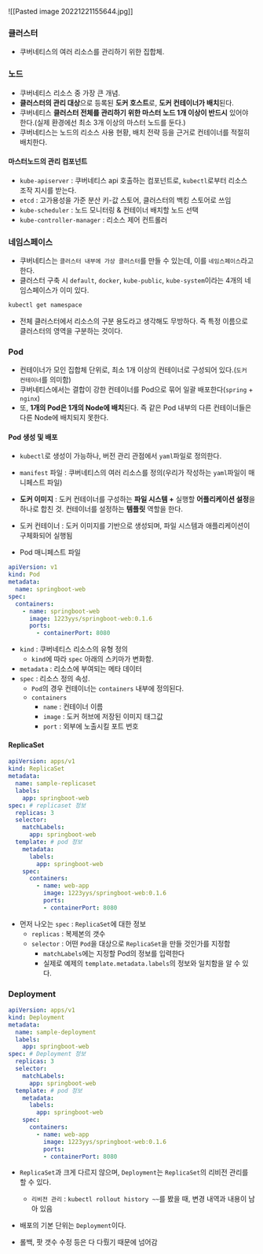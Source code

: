 ![[Pasted image 20221221155644.jpg]]

### 클러스터
- 쿠버네티스의 여러 리소스를 관리하기 위한 집합체.

### 노드
- 쿠버네티스 리소스 중 가장 큰 개념. 
- **클러스터의 관리 대상**으로 등록된 **도커 호스트**로, **도커 컨테이너가 배치**된다.
- 쿠버네티스 **클러스터 전체를 관리하기 위한 마스터 노드 1개 이상이 반드시** 있어야 한다.(실제 환경에선 최소 3개 이상의 마스터 노드를 둔다.)
- 쿠버네티스는 노드의 리소스 사용 현황, 배치 전략 등을 근거로 컨테이너를 적절히 배치한다.

#### 마스터노드의 관리 컴포넌트
- `kube-apiserver` : 쿠버네티스 api 호출하는 컴포넌트로, `kubectl`로부터 리소스 조작 지시를 받는다.
- `etcd`  : 고가용성을 가준 분산 키-값 스토어, 클러스터의 백킹 스토어로 쓰임
- `kube-scheduler` : 노드 모니터링 & 컨테이너 배치할 노드 선택
- `kube-controller-manager` : 리소스 제어 컨트롤러

### 네임스페이스
- 쿠버네티스는 `클러스터 내부에 가상 클러스터`를 만들 수 있는데, 이를 `네임스페이스`라고 한다.
- 클러스터 구축 시 `default`, `docker`, `kube-public`, `kube-system`이라는 4개의 네임스페이스가 이미 있다.
```sh
kubectl get namespace
```
- 전체 클러스터에서 리소스의 구분 용도라고 생각해도 무방하다. 즉 특정 이름으로 클러스터의 영역을 구분하는 것이다.

### Pod
- 컨테이너가 모인 집합체 단위로, 최소 1개 이상의 컨테이너로 구성되어 있다.(`도커 컨테이너`를 의미함)
- 쿠버네티스에서는 결합이 강한 컨테이너를 Pod으로 묶어 일괄 배포한다(`spring` + `nginx`)
- 또, **1개의 Pod은 1개의 Node에 배치**된다. 즉 같은 Pod 내부의 다른 컨테이너들은 다른 Node에 배치되지 못한다.

#### Pod 생성 및 배포
- `kubectl`로 생성이 가능하나, 버전 관리 관점에서 `yaml`파일로 정의한다. 
- `manifest` 파일 : 쿠버네티스의 여러 리소스를 정의(우리가 작성하는 `yaml`파일이 매니페스트 파일)
- **도커 이미지** : 도커 컨테이너를 구성하는 **파일 시스템 +** 실행할 **어플리케이션 설정**을 하나로 합친 것. 컨테이너를 설정하는 **템플릿** 역할을 한다.
- 도커 컨테이너 : 도커 이미지를 기반으로 생성되며, 파일 시스템과 애플리케이션이 구체화되어 실행됨

- Pod 매니페스트 파일
```yaml
apiVersion: v1 
kind: Pod 
metadata: 
  name: springboot-web 
spec: 
  containers: 
    - name: springboot-web 
      image: 1223yys/springboot-web:0.1.6 
      ports: 
        - containerPort: 8080
```
- `kind` : 쿠버네티스 리소스의 유형 정의
	- `kind`에 따라 `spec` 아래의 스키마가 변화함.
- `metadata` : 리소스에 부여되는 메타 데이터
- `spec` : 리소스 정의 속성. 
	- `Pod`의 경우 컨테이너는 `containers` 내부에 정의된다.
	- `containers`
		- `name` : 컨테이너 이름
		- `image` : 도커 허브에 저장된 이미지 태그값
		- `port` : 외부에 노출시킬 포트 번호

#### ReplicaSet
```yaml
apiVersion: apps/v1 
kind: ReplicaSet
metadata: 
  name: sample-replicaset 
  labels: 
    app: springboot-web 
spec: # replicaset 정보
  replicas: 3 
  selector: 
    matchLabels: 
      app: springboot-web 
  template: # pod 정보
    metadata: 
      labels: 
        app: springboot-web 
    spec: 
      containers: 
        - name: web-app 
          image: 1223yys/springboot-web:0.1.6
          ports: 
          - containerPort: 8080
```
- 먼저 나오는 `spec` : `ReplicaSet`에 대한 정보
	- `replicas` : 복제본의 갯수
	- `selector` : 어떤 `Pod`을 대상으로 `ReplicaSet`을 만들 것인가를 지정함
		- `matchLabels`에는 지정할 Pod의 정보를 입력한다
		- 실제로 예제의 `template.metadata.labels`의 정보와 일치함을 알 수 있다.

### Deployment
```yaml
apiVersion: apps/v1 
kind: Deployment
metadata: 
  name: sample-deployment 
  labels: 
    app: springboot-web 
spec: # Deployment 정보
  replicas: 3 
  selector: 
    matchLabels: 
      app: springboot-web 
  template: # pod 정보
    metadata: 
      labels: 
        app: springboot-web 
    spec: 
      containers: 
        - name: web-app 
          image: 1223yys/springboot-web:0.1.6
          ports: 
          - containerPort: 8080
```
- `ReplicaSet`과 크게 다르지 않으며, `Deployment`는 `ReplicaSet`의 리비전 관리를 할 수 있다.
	- `리비전 관리` : `kubectl rollout history ~~`를 봤을 때, 변경 내역과 내용이 남아 있음
- 배포의 기본 단위는 `Deployment`이다. 

- 롤백, 팟 갯수 수정 등은 다 다뤘기 때문에 넘어감
